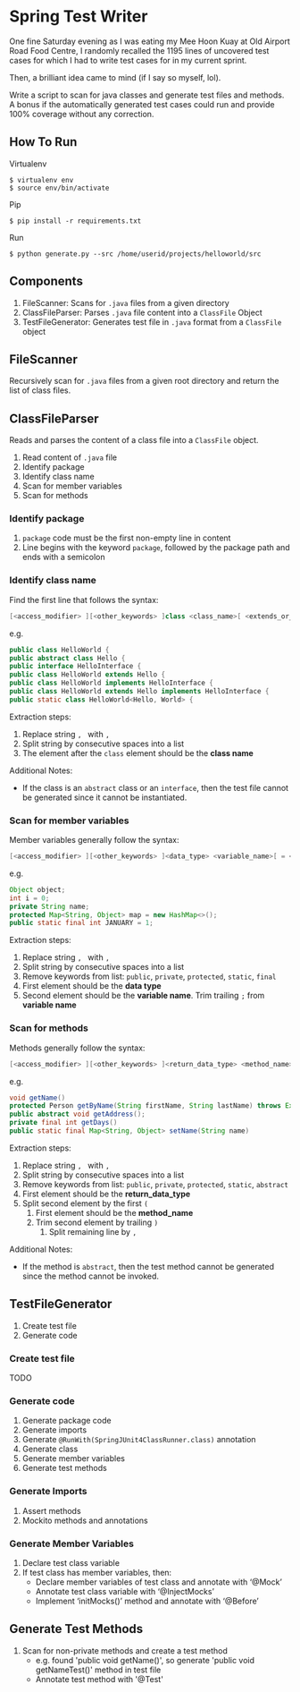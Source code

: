 # Spring Test Writer

One fine Saturday evening as I was eating my Mee Hoon Kuay at Old Airport Road Food Centre, I randomly recalled the 1195 lines of uncovered test cases for which I had to write test cases for in my current sprint.

Then, a brilliant idea came to mind (if I say so myself, lol).

Write a script to scan for java classes and generate test files and methods. A bonus if the automatically generated test cases could run and provide 100% coverage without any correction.

## How To Run

Virtualenv

```shell
$ virtualenv env
$ source env/bin/activate
```

Pip

```shell
$ pip install -r requirements.txt
```

Run

```shell
$ python generate.py --src /home/userid/projects/helloworld/src
```

## Components

1. FileScanner: Scans for `.java` files from a given directory
1. ClassFileParser: Parses `.java` file content into a `ClassFile` Object
1. TestFileGenerator: Generates test file in `.java` format from a `ClassFile` object

## FileScanner

Recursively scan for `.java` files from a given root directory and return the list of class files.

## ClassFileParser

Reads and parses the content of a class file into a `ClassFile` object.

1. Read content of `.java` file
1. Identify package
1. Identify class name
1. Scan for member variables
1. Scan for methods

### Identify package

1. `package` code must be the first non-empty line in content
1. Line begins with the keyword `package`, followed by the package path and ends with a semicolon

### Identify class name

Find the first line that follows the syntax:

```java
[<access_modifier> ][<other_keywords> ]class <class_name>[ <extends_or_implements_class>][ {]
```

e.g.

```java
public class HelloWorld {
public abstract class Hello {
public interface HelloInterface {
public class HelloWorld extends Hello {
public class HelloWorld implements HelloInterface {
public class HelloWorld extends Hello implements HelloInterface {
public static class HelloWorld<Hello, World> {
```

Extraction steps:

1. Replace string `, ` with `,`
1. Split string by consecutive spaces into a list
1. The element after the ```class``` element should be the __class name__

Additional Notes:

- If the class is an `abstract` class or an `interface`, then the test file cannot be generated since it cannot be instantiated.

### Scan for member variables

Member variables generally follow the syntax:

```java
[<access_modifier> ][<other_keywords> ]<data_type> <variable_name>[ = <RHS>];
```

e.g.

```java
Object object;
int i = 0;
private String name;
protected Map<String, Object> map = new HashMap<>();
public static final int JANUARY = 1;
```

Extraction steps:

1. Replace string `, ` with `,`
1. Split string by consecutive spaces into a list
1. Remove keywords from list: `public`, `private`, `protected`, `static`, `final`
1. First element should be the __data type__
1. Second element should be the __variable name__. Trim trailing `;` from __variable name__

### Scan for methods

Methods generally follow the syntax:

```java
[<access_modifier> ][<other_keywords> ]<return_data_type> <method_name>([<parameters>])[;|( {)]
```

e.g.

```java
void getName()
protected Person getByName(String firstName, String lastName) throws Exception
public abstract void getAddress();
private final int getDays()
public static final Map<String, Object> setName(String name)
```

Extraction steps:

1. Replace string `, ` with `,`
1. Split string by consecutive spaces into a list
1. Remove keywords from list: `public`, `private`, `protected`, `static`, `abstract`
1. First element should be the __return_data_type__
1. Split second element by the first `(`
    1. First element should be the __method_name__
    1. Trim second element by trailing `)`
        1. Split remaining line by `,`

Additional Notes:

- If the method is `abstract`, then the test method cannot be generated since the method cannot be invoked.

## TestFileGenerator

1. Create test file
1. Generate code

### Create test file

TODO

### Generate code

1. Generate package code
1. Generate imports
1. Generate `@RunWith(SpringJUnit4ClassRunner.class)` annotation
1. Generate class
1. Generate member variables
1. Generate test methods
    
### Generate Imports

1. Assert methods
1. Mockito methods and annotations

### Generate Member Variables

1. Declare test class variable
1. If test class has member variables, then:
    - Declare member variables of test class and annotate with ‘@Mock’
    - Annotate test class variable with ‘@InjectMocks’
    - Implement ‘initMocks()’ method and annotate with ‘@Before’

## Generate Test Methods

1. Scan for non-private methods and create a test method
    - e.g. found 'public void getName()', so generate 'public void getNameTest()' method in test file
    - Annotate test method with '@Test'
